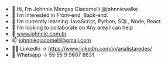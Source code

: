 - 👋 Hi, I’m Johnnie Menges Giacomelli @johnniewalke
- 👀 I’m interested in Front-end, Back-end.
- 🌱 I’m currently learning JavaScript, Python, SQL, Node, React.
- 💞️ I’m looking to collaborate on Any area I can help
- 👨‍ www.johnnie.com.br
- 📫 johnniegiacomelli@gmail.com
- 👨‍💻 LinkedIn -> https://www.linkedin.com/in/analistaredes/
- 📱  Whatsapp -> 55 55 9 9607 8831

<!---
johnniewalke/johnniewalke is a ✨ special ✨ repository because its `README.md` (this file) appears on your GitHub profile.
You can click the Preview link to take a look at your changes.
--->
